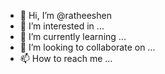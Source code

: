 - 👋 Hi, I’m @ratheeshen
- 👀 I’m interested in ...
- 🌱 I’m currently learning ...
- 💞️ I’m looking to collaborate on ...
- 📫 How to reach me ...

<!---
ratheeshen/ratheeshen is a ✨ special ✨ repository because its `README.md` (this file) appears on your GitHub profile.
You can click the Preview link to take a look at your changes.
--->

